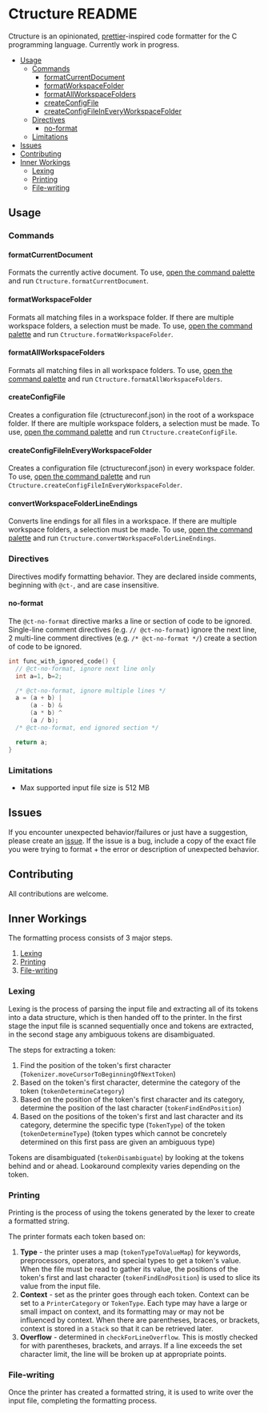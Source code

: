 # Ctructure README

Ctructure is an opinionated, [prettier](https://github.com/prettier/prettier)-inspired code formatter for the C programming language. Currently work in progress.

- [Usage](#usage)
  - [Commands](#commands)
    - [formatCurrentDocument](#formatcurrentdocument)
    - [formatWorkspaceFolder](#formatworkspacefolder)
    - [formatAllWorkspaceFolders](#formatallworkspacefolders)
    - [createConfigFile](#createconfigfile)
    - [createConfigFileInEveryWorkspaceFolder](#createconfigfileineveryworkspacefolder)
  - [Directives](#directives)
    - [no-format](#no-format)
  - [Limitations](#limitations)
- [Issues](#issues)
- [Contributing](#contributing)
- [Inner Workings](#inner-workings)
  - [Lexing](#lexing)
  - [Printing](#printing)
  - [File-writing](#file-writing)

## Usage

### Commands

#### formatCurrentDocument

Formats the currently active document. To use, [open the command palette](https://www.alphr.com/open-command-vs-code/) and run `Ctructure.formatCurrentDocument`.

#### formatWorkspaceFolder

Formats all matching files in a workspace folder. If there are multiple workspace folders, a selection must be made. To use, [open the command palette](https://www.alphr.com/open-command-vs-code/) and run `Ctructure.formatWorkspaceFolder`.

#### formatAllWorkspaceFolders

Formats all matching files in all workspace folders. To use, [open the command palette](https://www.alphr.com/open-command-vs-code/) and run `Ctructure.formatAllWorkspaceFolders`.

#### createConfigFile

Creates a configuration file (ctructureconf.json) in the root of a workspace folder. If there are multiple workspace folders, a selection must be made. To use, [open the command palette](https://www.alphr.com/open-command-vs-code/) and run `Ctructure.createConfigFile`.

#### createConfigFileInEveryWorkspaceFolder

Creates a configuration file (ctructureconf.json) in every workspace folder. To use, [open the command palette](https://www.alphr.com/open-command-vs-code/) and run `Ctructure.createConfigFileInEveryWorkspaceFolder`.

#### convertWorkspaceFolderLineEndings

Converts line endings for all files in a workspace. If there are multiple workspace folders, a selection must be made. To use, [open the command palette](https://www.alphr.com/open-command-vs-code/) and run `Ctructure.convertWorkspaceFolderLineEndings`.

### Directives

Directives modify formatting behavior. They are declared inside comments, beginning with `@ct-`, and are case insensitive.

#### no-format

The `@ct-no-format` directive marks a line or section of code to be ignored.
Single-line comment directives (e.g. `// @ct-no-format`) ignore the next line,
2 multi-line comment directives (e.g. `/* @ct-no-format */`) create a section of code to be ignored.

```cpp
int func_with_ignored_code() {
  // @ct-no-format, ignore next line only
  int a=1, b=2;

  /* @ct-no-format, ignore multiple lines */
  a = (a + b) |
      (a - b) &
      (a * b) ^
      (a / b);
  /* @ct-no-format, end ignored section */

  return a;
}
```

### Limitations

- Max supported input file size is 512 MB

## Issues

If you encounter unexpected behavior/failures or just have a suggestion, please create an [issue](https://github.com/nluka/Ctructure/issues). If the issue is a bug, include a copy of the exact file you were trying to format + the error or description of unexpected behavior.

## Contributing

All contributions are welcome.

## Inner Workings

The formatting process consists of 3 major steps.

1. [Lexing](#lexing)
2. [Printing](#printing)
3. [File-writing](#file-writing)

### Lexing

Lexing is the process of parsing the input file and extracting all of its tokens into a data structure, which is then handed off to the printer. In the first stage the input file is scanned sequentially once and tokens are extracted, in the second stage any ambiguous tokens are disambiguated.

The steps for extracting a token:
1. Find the position of the token's first character (`Tokenizer.moveCursorToBeginningOfNextToken`)
2. Based on the token's first character, determine the category of the token (`tokenDetermineCategory`)
3. Based on the position of the token's first character and its category, determine the position of the last character (`tokenFindEndPosition`)
4. Based on the positions of the token's first and last character and its category, determine the specific type (`TokenType`) of the token (`tokenDetermineType`) (token types which cannot be concretely determined on this first pass are given an ambiguous type)

Tokens are disambiguated (`tokenDisambiguate`) by looking at the tokens behind and or ahead. Lookaround complexity varies depending on the token.

### Printing

Printing is the process of using the tokens generated by the lexer to create a formatted string.

The printer formats each token based on:
1. **Type** - the printer uses a map (`tokenTypeToValueMap`) for keywords, preprocessors, operators, and special types to get a token's value. When the file must be read to gather its value, the positions of the token's first and last character (`tokenFindEndPosition`) is used to slice its value from the input file.
2. **Context** - set as the printer goes through each token. Context can be set to a `PrinterCategory` or `TokenType`. Each type may have a large or small impact on context, and its formatting may or may not be influenced by context. When there are parentheses, braces, or brackets, context is stored in a `Stack` so that it can be retrieved later.
3. **Overflow** - determined in `checkForLineOverflow`. This is mostly checked for with parentheses, brackets, and arrays. If a line exceeds the set character limit, the line will be broken up at appropriate points.

### File-writing

Once the printer has created a formatted string, it is used to write over the input file, completing the formatting process.
